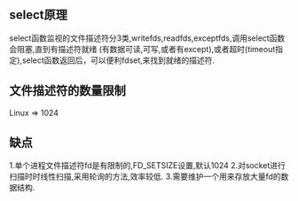 ## select原理
select函数监视的文件描述符分3类,writefds,readfds,exceptfds,调用select函数会阻塞,直到有描述符就绪
(有数据可读,可写,或者有except),或者超时(timeout指定),select函数返回后，可以便利fdset,来找到就绪的描述符.

## 文件描述符的数量限制

Linux  => 1024

##  缺点
1.单个进程文件描述符fd是有限制的,FD_SETSIZE设置,默认1024
2.对socket进行扫描时时线性扫描,采用轮询的方法,效率较低.
3.需要维护一个用来存放大量fd的数据结构.
